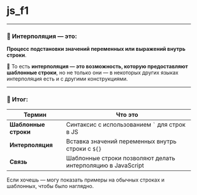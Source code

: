 # js_f1


---

### 🧠 Интерполяция — это:

**Процесс подстановки значений переменных или выражений внутрь строки**.

🔗 То есть **интерполяция — это возможность, которую предоставляют шаблонные строки**, но не только они — в некоторых других языках интерполяция есть и с другими конструкциями.

---

### 📝 Итог:

| Термин | Что это |
|-------|---------|
| **Шаблонные строки** | Синтаксис с использованием `` ` `` для строк в JS |
| **Интерполяция** | Вставка значений переменных внутрь строки с `${}` |
| **Связь** | Шаблонные строки позволяют делать интерполяцию в JavaScript |

Если хочешь — могу показать примеры на обычных строках и шаблонных, чтобы было наглядно.
